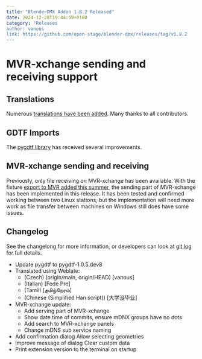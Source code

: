```yaml
---
title: "BlenderDMX Addon 1.8.2 Released"
date: 2024-12-28T19:44:59+0100
category: "Releases
author: vanous
link: https://github.com/open-stage/blender-dmx/releases/tag/v1.8.2
---
```

# MVR-xchange sending and receiving support

## Translations

Numerous [translations have been
added](https://hosted.weblate.org/projects/blenderdmx/main/). Many thanks to
all contributors.

## GDTF Imports

The [pygdtf library](https://github.com/open-stage/python-gdtf) has received
several improvements.

## MVR-xchange sending and receiving

Previously, only file receiving on MVR-xchange has been available. With the
fixture [export to MVR added this
summer](https://blenderdmx.eu/blog/release-1.7.0/), the sending part of
MVR-xchange has been implemented in this release. It has been tested and
confirmed working between two Linux stations, but the implementation will need
more work as file transfer between machines on Windows still does have some
issues.

## Changelog

See the changelong for more information, or developers can look at [git
log](https://github.com/open-stage/blender-dmx/commits/main/) for full details.

* Update pygdtf to pygdtf-1.0.5.dev8
* Translated using Weblate:
    * (Czech) (origin/main, origin/HEAD) [vanous]
    * (Italian) [Fede Pre]
    * (Tamil) [தமிழ்நேரம்]
    * (Chinese (Simplified Han script)) [大学没毕业]
* MVR-xchange update:
    * Add serving part of MVR-xchange
    * Show date time of commits, ensure mDNX groups have no dots
    * Add search to MVR-xchange panels
    * Change mDNS sub service naming
* Add confirmation dialog Allow selecting geometries
* Improve message of dialog Clear custom data
* Print extension version to the terminal on startup
